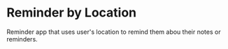 # Reminder by Location
Reminder app that uses user's location to remind them abou their notes or reminders.

